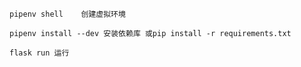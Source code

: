 ```
pipenv shell    创建虚拟环境
```

```
pipenv install --dev 安装依赖库 或pip install -r requirements.txt 
```

```
flask run 运行
```

